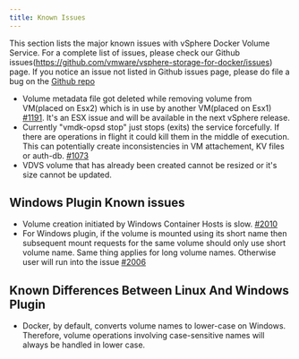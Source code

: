 ```yaml
---
title: Known Issues
---
```


This section lists the major known issues with vSphere Docker Volume Service. For a complete list of issues, please check our Github issues(https://github.com/vmware/vsphere-storage-for-docker/issues) page. If you notice an issue not listed in Github issues page, please do file a bug on the [Github repo](https://github.com/vmware/vsphere-storage-for-docker/issues)

-  Volume metadata file got deleted while removing volume from VM(placed on Esx2) which is in use by another VM(placed on Esx1) [#1191](https://github.com/vmware/vsphere-storage-for-docker/issues/1191). It's an ESX issue and will be available in the next vSphere release.
-  Currently "vmdk-opsd stop" just stops (exits) the service forcefully. If there are operations in flight it could kill them in the middle of execution. This can potentially create inconsistencies in VM attachement, KV files or auth-db. [#1073](https://github.com/vmware/vsphere-storage-for-docker/issues/1073)
- VDVS volume that has already been created cannot be resized or it's size cannot be updated.

## Windows Plugin Known issues

- Volume creation initiated by Windows Container Hosts is slow. [#2010](https://github.com/vmware/vsphere-storage-for-docker/issues/2010)
- For Windows plugin, if the volume is mounted using its short name then subsequent mount requests for the same volume should only use short volume name. Same thing applies for long volume names. Otherwise user will run into the issue [#2006](https://github.com/vmware/vsphere-storage-for-docker/issues/2006)

## Known Differences Between Linux And Windows Plugin
- Docker, by default, converts volume names to lower-case on Windows. Therefore, volume operations involving case-sensitive names will always be handled in lower case.